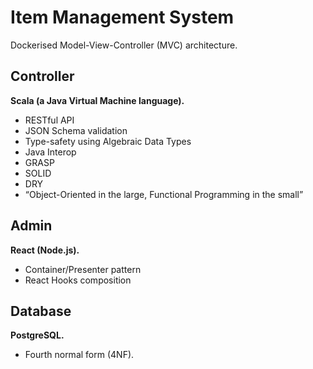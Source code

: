 # Item Management System

Dockerised Model-View-Controller (MVC) architecture.

## Controller

**Scala (a Java Virtual Machine language).**

* RESTful API
* JSON Schema validation
* Type-safety using Algebraic Data Types
* Java Interop
* GRASP
* SOLID
* DRY
* “Object-Oriented in the large, Functional Programming in the small”

## Admin

**React (Node.js).**

* Container/Presenter pattern
* React Hooks composition

## Database

**PostgreSQL.**

* Fourth normal form (4NF).
